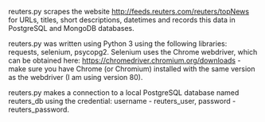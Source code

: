 reuters.py scrapes the website http://feeds.reuters.com/reuters/topNews for URLs, titles, short descriptions, datetimes and records this data in PostgreSQL and MongoDB databases.

reuters.py was written using Python 3 using the following libraries: requests, selenium, psycopg2. Selenium uses the Chrome webdriver, which can be obtained here: https://chromedriver.chromium.org/downloads - make sure you have Chrome (or Chromium) installed with the same version as the webdriver (I am using version 80).

reuters.py makes a connection to a local PostgreSQL database named reuters_db using the credential: username - reuters_user, password - reuters_password.
